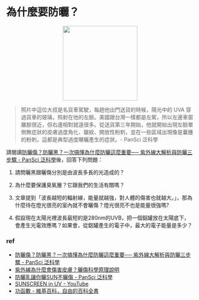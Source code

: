 # 為什麼要防曬？

<p align="center">
	<img src="/home/takagi/Personal_data/Side_Projects/Physicode/每週一題/9_6_2024/img/skin.jpg" alt="" width="200">
</p>

> 照片中這位大叔是名貨車駕駛，每趟他出門送貨的時候，陽光中的 UVA 穿過貨車的玻璃，照射在他的左臉。美國跟台灣一樣都是左駕，所以左邊車窗離臉很近，但右邊相對就遠很多。從送貨第三年開始，他就開始出現左臉單側無症狀的皮膚過度角化、皺紋、開放性粉刺，並在一些區域出現像是囊腫的粉刺，這都是典型過度曝曬產生的症狀。- PanSci 泛科學


請閱讀[防曬傷？防曬黑？一次搞懂為什麼防曬這麼重要── 紫外線大解析與防曬三步驟 - PanSci 泛科學](https://pansci.asia/archives/144230)後，回答下列問題：


1. 請問曬黑跟曬傷分別是由波長多長的光造成的？

2. 為什麼要保護臭氧層？它跟我們的生活有關嗎？

1. 文章提到「波長越短的輻射線，能量就越強，對人體的傷害也就越大。」，那為什麼待在燈光很亮的室內就不會曬傷？燈光很亮不也是能量很強嗎?

2. 假設現在太陽光裡波長最短的是280nm的UVB，把一個鋁罐放在太陽底下，會產生光電效應嗎？如果會，從鋁罐產生的電子中，最大的電子能量是多少？

### ref
- [防曬傷？防曬黑？一次搞懂為什麼防曬這麼重要── 紫外線大解析與防曬三步驟 - PanSci 泛科學](https://pansci.asia/archives/144230)
- [紫外線為什麼會傷害皮膚？曬傷科學原理說明](https://helloyishi.com.tw/skin-health/how-ultraviolet-radiation-causes-sunburn-and-tips-to-avoid/)
- [防曬乳讓你曬SUN不曬傷 - PanSci 泛科學](https://pansci.asia/archives/14882)
- [SUNSCREEN in UV - YouTube](https://www.youtube.com/watch?v=GRD-xvlhGMc&t=517s)
- [功函數 - 維基百科，自由的百科全書](https://zh.wikipedia.org/zh-tw/%E5%8A%9F%E5%87%BD%E6%95%B0)